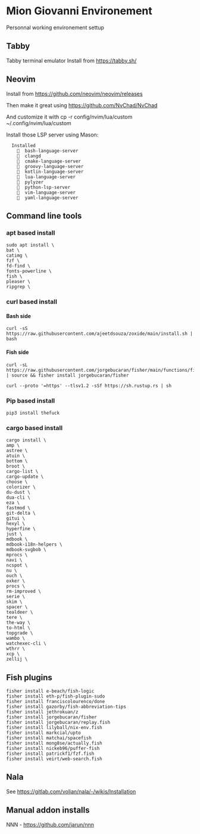 
# Mion Giovanni Environement

Personnal working environement settup

## Tabby
Tabby terminal emulator 
Install from https://tabby.sh/

## Neovim
Install from https://github.com/neovim/neovim/releases

Then make it great using https://github.com/NvChad/NvChad

And customize it with cp -r config/nvim/lua/custom ~/.config/nvim/lua/custom 

Install those LSP server using Mason:
```
  Installed
    󰄳  bash-language-server 
    󰄳  clangd 
    󰄳  cmake-language-server 
    󰄳  groovy-language-server 
    󰄳  kotlin-language-server 
    󰄳  lua-language-server 
    󰄳  pylyzer 
    󰄳  python-lsp-server 
    󰄳  vim-language-server 
    󰄳  yaml-language-server 
```

## Command line tools
### apt based install
```
sudo apt install \
bat \
catimg \
fzf \
fd-find \
fonts-powerline \
fish \
pleaser \
ripgrep \

```
### curl based install
#### Bash side
```
curl -sS https://raw.githubusercontent.com/ajeetdsouza/zoxide/main/install.sh | bash
```
#### Fish side
```
curl -sL https://raw.githubusercontent.com/jorgebucaran/fisher/main/functions/fisher.fish | source && fisher install jorgebucaran/fisher
```
```
curl --proto '=https' --tlsv1.2 -sSf https://sh.rustup.rs | sh
```

### Pip based install
```
pip3 install thefuck
```

### cargo based install
```
cargo install \
amp \
astree \
atuin \
bottom \
broot \
cargo-list \
cargo-update \
choose \
colorizer \
du-dust \
dua-cli \
eza \
fastmod \
git-delta \
gitui \
hexyl \
hyperfine \
just \
mdbook \
mdbook-i18n-helpers \
mdbook-svgbob \
mprocs \
navi \
ncspot \
nu \
ouch \
oxker \
procs \
rm-improved \
serie \
skim \
spacer \
tealdeer \
tere \
the-way \
to-html \
topgrade \
wambo \
watchexec-cli \
wthrr \
xcp \
zellij \

```

## Fish plugins
```
fisher install e-beach/fish-logic
fisher install eth-p/fish-plugin-sudo
fisher install franciscolourenco/done
fisher install gazorby/fish-abbreviation-tips
fisher install jethrokuan/z
fisher install jorgebucaran/fisher
fisher install jorgebucaran/replay.fish
fisher install lilyball/nix-env.fish
fisher install markcial/upto
fisher install matchai/spacefish
fisher install mong8se/actually.fish
fisher install nickeb96/puffer-fish
fisher install patrickf1/fzf.fish
fisher install veirt/web-search.fish
```

## Nala

See https://gitlab.com/volian/nala/-/wikis/Installation

## Manual addon installs
NNN - https://github.com/jarun/nnn

